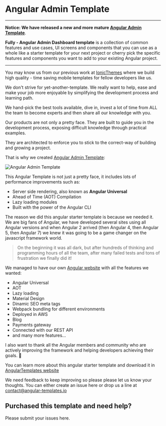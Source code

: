 # Angular Admin Template
----------------------------------------------------------
**Notice: We have released a new and more mature [Angular Admin Template](https://angular-templates.io/product/fully-angular-admin-template)**.

**Fully - Angular Admin Dashboard template** is a collection of common features and use cases, UI screens and components that you can use as a whole like a starter template for your next project or cherry pick the specific features and components you want to add to your existing Angular project.

----------------------------------------------------------

You may know us from our previous work at [IonicThemes](https://ionicthemes.com) where we build high quality - time saving mobile templates for fellow developers like us.

We don't strive for yet-another-template. We really want to help, ease and make your job more enjoyable by simplifying the development process and learning path.

We hand-pick the best tools available, dive in, invest a lot of time from ALL the team to become experts and then share all our knowledge with you.

Our products are not only a pretty face. They are built to guide you in the development process, exposing difficult knowledge through practical examples.

They are architected to enforce you to stick to the correct-way of building and growing a project.

That is why we created [Angular Admin Template](https://angular-templates.io/product/angular-admin-template):

![Angular Admin Template](https://angular-templates.s3-us-west-2.amazonaws.com/angular-duo-template/angular-admin-template-cover.jpg "Angular Admin Template")


This Angular Template is not just a pretty face, it includes lots of performance improvements such as:
- Server side rendering, also known as **Angular Universal**
- Ahead of Time (AOT) Compilation
- Lazy loading modules 
- Built with the power of the Angular CLI

The reason we did this angular starter template is because we needed it. We are big fans of Angular, we have developed several sites using all Angular versions and when Angular 2 arrived (then Angular 4, then Angular 5, then Angular 7) we knew it was going to be a game changer on the javascript framework world. 

>On the beginning it was all dark, but after hundreds of thinking and programming hours of all the team, after many failed tests and tons of frustration we finally did it! 

We managed to have our own [Angular website](https://angular-templates.io) with all the features we wanted:
- Angular Universal
- AOT
- Lazy loading 
- Material Design
- Dinamic SEO meta tags
- Webpack bundling for different environments
- Deployed in AWS
- Blog
- Payments gateway
- Connected with our REST API
- and many more features... 

I also want to thank all the Angular members and community who are actively improving the framework and helping developers achieving their goals. 👏 

You can learn more about this angular starter template and download it in [AngularTemplates website](https://angular-templates.io/angular-admin-template)

We need feedback to keep improving so please please let us know your thoughts. You can either create an issue here or drop us a line at contact@angular-templates.io

## Purchased this template and need help?
Please submit your issues here.

